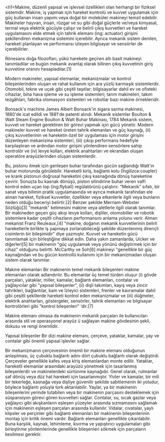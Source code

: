 <h1<Makine</h1>, düzenli yapısal ve işlevsel özellikleri olan herhangi bir fiziksel sistemdir. Makine, iş yapmak için hareket kontrolü ve kuvvet uygulamak için güç kullanan insan yapımı veya doğal bir moleküler makineyi temsil edebilir. Makineler hayvan, insan, rüzgar ve su gibi doğal güçlerle ve/veya kimyasal, termal veya elektrik gücüyle çalışır ve belirli çıkış kuvvetleri ve hareket uygulamasını elde etmek için tahrik elemanı (ing: actuator) girişini şekillendiren mekanizma sistemini içerebilir. Ayrıca mekanik sistem denilen, hareketi planlayan ve performansı izleyen bilgisayar ve sensörler de içerebilirler.

Rönesans doğa filozofları, yükü harekete geçiren altı basit makineyi tanımladılar ve bugün mekanik avantaj olarak bilinen çıkış kuvvetinin giriş kuvvetine oranını hesapladılar.[1]

Modern makineler, yapısal elemanlar, mekanizmalar ve kontrol bileşenlerinden oluşan ve rahat kullanım için ara yüzlü karmaşık sistemlerdir. Otomobil, tekne ve uçak gibi çeşitli taşıtlar; bilgisayarlar dahil ev ve ofisteki cihazlar, bina hava işleme ve su işleme sistemleri; tarım makineleri, takım tezgâhları, fabrika otomasyon sistemleri ve robotlar bazı makine örnekleridir.

Bonsack's machine
James Albert Bonsack'in sigara sarma makinesi, 1880'de icat edildi ve 1881'de patenti alındı.
Mekanik sistemler
Boulton & Watt Steam Engine
Boulton & Watt Buhar Makinası, 1784
Mekanik sistem, kuvvet ve hareket gerektiren bir görevi yapmak için gücü yönetir. Modern makineler kuvvet ve hareket üreten tahrik elemanları ve güç kaynağı, (ii) çıkış kuvvetlerinin ve hareketin özel bir uygulaması için motor girişini düzenleyen mekanizma sistemleri, (iii) çıkışı performans hedefiyle karşılaştıran ve ardından motor girişini yönlendiren sensörlere sahip kontrolör ve (iv) levye kolları, elektrik anahtarları ve ekrandan oluşan operatöre arayüzlerinden oluşan sistemlerdir.

Bu, pistonu itmek için genleşen buhar tarafından gücün sağlandığı Watt'ın buhar motorunda görülebilir. Hareketli kiriş, bağlantı kolu (İngilizce:coupler) ve krank pistonun doğrusal hareketini çıkış kasnağında dönüş hareketine çevirir. Sonuçta bu kasnak dönüşü, piston silindirine buhar veren valfi kontrol eden uçan top (ing:flyball) regülatörünü çalıştırır. "Mekanik" sıfatı, bir sanat veya bilimin pratik uygulamasında ve ayrıca mekanik tarafından ele alınan hareket, fiziksel kuvvetler, özellikler veya etkenlerle ilgili veya bunların neden olduğu beceriyi belirtir.[2] Benzer şekilde Merriam-Webster Sözlüğü[3] "mekanik" kelimesini makine veya aletlerle ilgili olarak tanımlar. Bir makineden geçen güç akışı levye kolları, dişliler, otomobiller ve robotik sistemlere kadar çeşitli cihazların performansını anlama yolunu verir. Alman mekanist Franz Reuleaux,[4] "makine, doğanın mekanik kuvvetlerinin belirli hareketlerle birlikte iş yapmaya zorlanabileceği şekilde düzenlenmiş dirençli cisimlerin bir bileşimidir" diye yazmıştır. Kuvvet ve hareketin gücü tanımlamak için birleştiğine dikkat edin. Daha yakın zamanlarda, Uicker ve diğerleri[5] bir makinenin "güç uygulamak veya yönünü değiştirmek için bir cihaz" olduğunu belirtti. McCarthy ve Soh[6] makineyi "genellikle bir güç kaynağından ve bu gücün kontrollü kullanımı için bir mekanizmadan oluşan sistem olarak tanımlar.

Makine elemanları
Bir makinenin temel mekanik bileşenleri makine elemanları olarak adlandırılır. Bu elemanlar üç temel türden oluşur (i) gövde parçaları, yataklar, miller, kamalar, bağlantı elemanları, contalar ve yağlayıcılar gibi "yapısal bileşenler", (ii) dişli takımları, kayış veya zincir tahrikleri, bağlantılar, kam ve İzleyici sistemleri, frenler ve kavramalar dahil gibi çeşitli şekillerde hareketi kontrol eden mekanizmalar ve (iii) düğmeler, elektrik anahtarları, göstergeler, sensörler, tahrik elemanları ve bilgisayar kontrolörleri gibi "kontrol bileşenleri" ‘dir.[7]

Makine elemanı olmasa da makinenin mekanik parçaları ile kullanıcıları arasında stil ve operasyonel arayüz ü sağlayan makine gövdesinin şekli, dokusu ve rengi önemlidir.

Yapısal bileşenler
Bir dizi makine elemanı, çerçeve, yataklar, kamalar, yay ve contalar gibi önemli yapısal işlevler sağlar.

Bir mekanizmanın çerçevesinin önemli bir makine elemanı olduğunun anlaşılması, üç çubuklu bağlantı adını dört çubuklu bağlantı olarak değiştirdi. Çerçeveler genellikle kafes veya kiriş elemanlardan monte edilir.
Yataklar, hareketli elemanlar arasındaki arayüzü yönetmek için tasarlanmış bileşenlerdir ve makinelerdeki sürtünme kaynağıdır. Genel olarak, rulmanlar saf dönüş veya düz hat hareketi için tasarlanmıştır.
Yivler ve kamalar, bir mili bir tekerleğe, kasnağa veya dişliye güvenilir şekilde sabitlemenin iki yoludur, böylece bağlantı yoluyla tork aktarılabilir.
Yaylar, ya bir makinenin bileşenlerini yerinde tutabilen veya bir makinenin parçasını desteklemek için süspansiyon görevi gören kuvvetleri sağlar.
Contalar, su, sıcak gazlar veya yağlayıcı gibi akışkanların eşleşen yüzeyler arasında sızmamasını sağlamak için makinenin eşleşen parçaları arasında kullanılır.
Vidalar, cıvatalar, yaylı klipsler ve perçinler gibi bağlantı elemanları bir makinenin bileşenlerinin montajı için kritik önemi vardır. Bağlantı elemanları genellikle çıkarılabilir. Buna karşılık, kaynak, lehimleme, kıvırma ve yapıştırıcı uygulamaları gibi birleştirme yöntemlerinde genellikle bileşenleri sökmek için parçaların kesilmesi gerektir.
